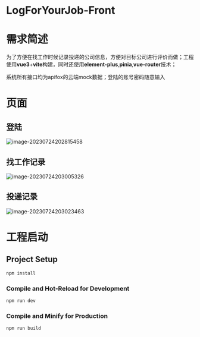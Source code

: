 # LogForYourJob-Front

# 需求简述

为了方便在找工作时候记录投递的公司信息，方便对目标公司进行评价而做；工程使用**vue3**+**vite**构建，同时还使用**element-plus**,**pinia**,**vue-router**技术；

系统所有接口均为apifox的云端mock数据；登陆的账号密码随意输入

## 

# 页面

## 登陆

![image-20230724202815458](设计/README/image-20230724202815458.png)

## 找工作记录

![image-20230724203005326](设计/README/image-20230724203005326.png)

## 投递记录

![image-20230724203023463](设计/README/image-20230724203023463.png)



# 工程启动

## Project Setup

```sh
npm install
```

### Compile and Hot-Reload for Development

```sh
npm run dev
```

### Compile and Minify for Production

```sh
npm run build
```
